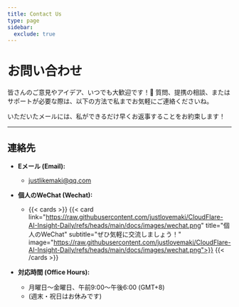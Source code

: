 ```yaml
---
title: Contact Us
type: page
sidebar:
  exclude: true
---
```

# お問い合わせ

皆さんのご意見やアイデア、いつでも大歓迎です！🎉 質問、提携の相談、またはサポートが必要な際は、以下の方法で私までお気軽にご連絡くださいね。

いただいたメールには、私ができるだけ早くお返事することをお約束します！

---

## **連絡先**

*   **Eメール (Email):**
    *   [justlikemaki@qq.com](mailto:justlikemaki@qq.com)

*   **個人のWeChat (Wechat):**
    *   {{< cards >}}
        {{< card link="https://raw.githubusercontent.com/justlovemaki/CloudFlare-AI-Insight-Daily/refs/heads/main/docs/images/wechat.png" title="個人のWeChat" subtitle="ぜひ気軽に交流しましょう！" image="https://raw.githubusercontent.com/justlovemaki/CloudFlare-AI-Insight-Daily/refs/heads/main/docs/images/wechat.png">}}
        {{< /cards >}}

*   **対応時間 (Office Hours):**
    *   月曜日～金曜日、午前9:00～午後6:00 (GMT+8)
    *   (週末・祝日はお休みです)
